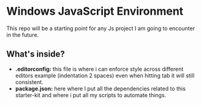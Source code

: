# Windows JavaScript Environment

This repo will be a starting point for any Js project I am going to encounter in the future.

## What's inside?

- **.editorconfig:** this file is where i can enforce style across different editors example (indentation 2 spaces) even when hitting tab it will still consistent.
- **package.json:** here where I put all the dependencies related to this starter-kit and where i put all my scripts to automate things.